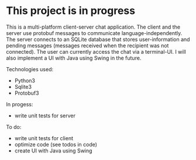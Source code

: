 # This project is in progress

This is a multi-platform client-server chat application. The client and the server use protobuf messages to communicate language-independently. The server connects to an SQLite database that stores user-information and pending messages (messages received when the recipient was not connected). The user can currently access the chat via a terminal-UI. I will also implement a UI with Java using Swing in the future.

Technologies used:
- Python3
- Sqlite3
- Protobuf3

In progess:
- write unit tests for server

To do:
- write unit tests for client
- optimize code (see todos in code)
- create UI with Java using Swing
